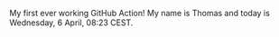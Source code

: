 My first ever working GitHub Action!
My name is Thomas and today is Wednesday, 6 April, 08:23 CEST. 
